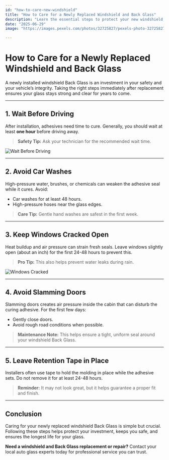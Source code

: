 ```yaml
---
id: "how-to-care-new-windshield"
title: "How to Care for a Newly Replaced Windshield and Back Glass"
description: "Learn the essential steps to protect your new windshield, prevent damage, and extend its lifespan after replacement."
date: "2025-06-29"
image: "https://images.pexels.com/photos/32725827/pexels-photo-32725827.jpeg"

---
```


# How to Care for a Newly Replaced Windshield and Back Glass

A newly installed windshield Back Glass is an investment in your safety and your vehicle’s integrity. Taking the right steps immediately after replacement ensures your glass stays strong and clear for years to come.

---

## 1. **Wait Before Driving**

After installation, adhesives need time to cure. Generally, you should wait at least **one hour** before driving away.

> **Safety Tip:** Ask your technician for the recommended wait time.

![Wait Before Driving](https://images.pexels.com/photos/32576691/pexels-photo-32576691.jpeg)

---

## 2. **Avoid Car Washes**

High-pressure water, brushes, or chemicals can weaken the adhesive seal while it cures. Avoid:

* Car washes for at least 48 hours.
* High-pressure hoses near the glass edges.

> **Care Tip:** Gentle hand washes are safest in the first week.


---

## 3. **Keep Windows Cracked Open**

Heat buildup and air pressure can strain fresh seals. Leave windows slightly open (about an inch) for the first 24-48 hours to prevent this.

> **Pro Tip:** This also helps prevent water leaks during rain.

![Windows Cracked](https://images.pexels.com/photos/32556990/pexels-photo-32556990.jpeg)

---

## 4. **Avoid Slamming Doors**

Slamming doors creates air pressure inside the cabin that can disturb the curing adhesive. For the first few days:

* Gently close doors.
* Avoid rough road conditions when possible.

> **Maintenance Note:** This helps ensure a tight, uniform seal around your windshield Back Glass.

---

## 5. **Leave Retention Tape in Place**

Installers often use tape to hold the molding in place while the adhesive sets. Do not remove it for at least 24-48 hours.

> **Reminder:** It may not look great, but it helps guarantee a proper fit and finish.

---

## Conclusion

Caring for your newly replaced windshield Back Glass is simple but crucial. Following these steps helps protect your investment, keeps you safe, and ensures the longest life for your glass.

**Need a windshield and Back Glass replacement or repair?** Contact your local auto glass experts today for professional service you can trust.
